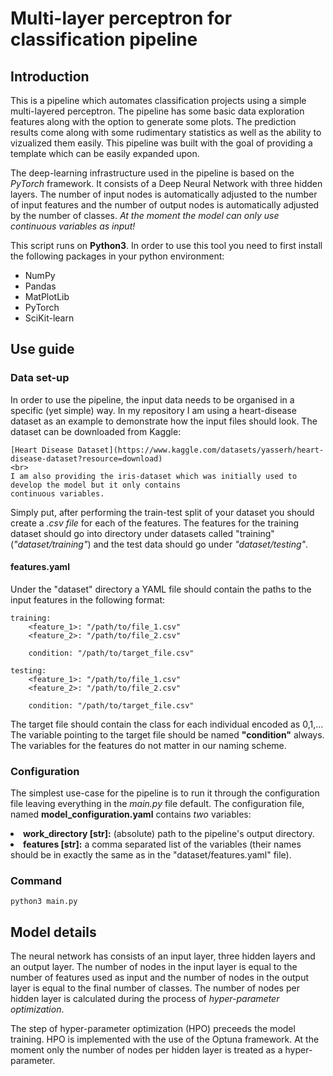 <h1>Multi-layer perceptron for classification pipeline</h1>

<h2>Introduction</h2>
<p>
    This is a pipeline which automates classification projects using a simple multi-layered perceptron. 
    The pipeline has some basic data exploration features along with the option to generate some plots. 
    The prediction results come along with some rudimentary statistics as well as the ability to vizualized them easily.
    This pipeline was built with the goal of providing a template which can be easily expanded upon.
</p>

<p>
    The deep-learning infrastructure used in the pipeline is based on the <em>PyTorch</em> framework. It 
    consists of a Deep Neural Network with three hidden layers. The number of input nodes is automatically
    adjusted to the number of input features and the number of output nodes is automatically adjusted by the number of classes.
    <em>At the moment the model can only use continuous variables as input!</em>
</p>

<p>
    This script runs on <strong>Python3</strong>.
    In order to use this tool you need to first install the following packages in your python environment:
    <ul>
        <li>NumPy</li>
        <li>Pandas</li>
        <li>MatPlotLib</li>
        <li>PyTorch</li>
        <li>SciKit-learn</li>
    </ul>
</p>

<h2>Use guide</h2>

<h3>Data set-up</h3>

<p>
    In order to use the pipeline, the input data needs to be organised in a specific (yet simple) way.
    In my repository I am using a heart-disease dataset as an example to demonstrate how the input files 
    should look. The dataset can be downloaded from Kaggle: 

    [Heart Disease Dataset](https://www.kaggle.com/datasets/yasserh/heart-disease-dataset?resource=download)
    <br>
    I am also providing the iris-dataset which was initially used to develop the model but it only contains 
    continuous variables.
</p>

<p>
    Simply put, after performing the train-test split of your dataset you should create a 
    <em>.csv file</em> for each of the features. The features for the training dataset should
    go into directory under datasets called "training" (<em>"dataset/training"</em>) and the test
    data should go under <em>"dataset/testing"</em>.
</p>

<h4>features.yaml</h4>
<p>
    Under the "dataset" directory a YAML file should contain the paths to the input features in the
    following format:
</p>

````
training:
    <feature_1>: "/path/to/file_1.csv"
    <feature_2>: "/path/to/file_2.csv"

    condition: "/path/to/target_file.csv"

testing:
    <feature_1>: "/path/to/file_1.csv"
    <feature_2>: "/path/to/file_2.csv"

    condition: "/path/to/target_file.csv"
````

<p>
    The target file should contain the class for each individual encoded as 0,1,... <br>
    The variable pointing to the target file should be named <strong>"condition"</strong> always. 
    The variables for the features do not matter in our naming scheme.
</p>

<h3>Configuration</h3>

<p>
    The simplest use-case for the pipeline is to run it through the configuration file leaving everything in 
    the <em>main.py</em> file default. The configuration file, named <strong>model_configuration.yaml</strong>
    contains <em>two</em> variables:
</p>

</ul>
    <li><strong>work_directory [str]:</strong> (absolute) path to the pipeline's output directory.</li>
    <li><strong>features [str]:</strong> a comma separated list of the variables (their names should be 
        in exactly the same as in the "dataset/features.yaml" file).</li>
</ul>

<h3>Command</h3>

```
python3 main.py
```


<h2>Model details</h2>
<p>
    The neural network has consists of an input layer, three hidden layers and an output layer. The number of nodes 
    in the input layer is equal to the number of features used as input and the number of nodes in the output layer is 
    equal to the final number of classes. The number of nodes per hidden layer is calculated during the process of 
    <em>hyper-parameter optimization</em>.
</p>

<p>
    The step of hyper-parameter optimization (HPO) preceeds the model training. HPO is implemented with the use of
    the Optuna framework. At the moment only the number of nodes per hidden layer is treated as a hyper-parameter. 
</p>
